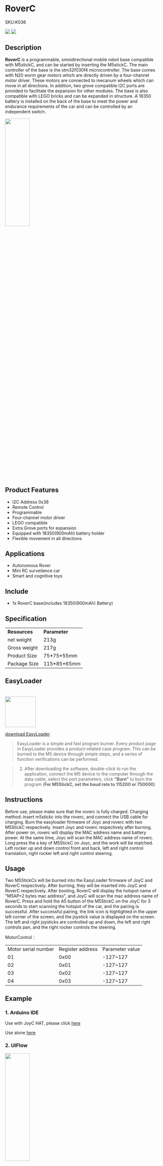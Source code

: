 # RoverC

<el-tag effect="plain">SKU:K036</el-tag>

<div class="product_pic"><img src="assets\img\product_pics\hat\roverc_hat\roverc_hat_01.webp"> <img src="assets\img\product_pics\hat\roverc_hat\roverc_hat_02.webp"></div>

## Description

**RoverC** is a programmable, omnidirectional mobile robot base compatible with M5stickC, and can be started by inserting the M5stickC. The main controller of the base is the stm32f030f4 microcontroller. The base comes with N20 worm gear motors which are directly driven by a four-channel motor driver. These motors are connected to mecanum wheels which can move in all directions. In addition, two grove compatible I2C ports are provided to facilitate the expansion for other modules. The base is also compatible with LEGO bricks and can be expanded in structure. A 18350 battery is installed on the back of the base to meet the power and endurance requirements of the car and can be controlled by an independent switch.

<img src="assets\img\product_pics\hat\roverc_hat\roverc_hat_05.webp" width="40%" height="30%">


## Product Features

- I2C Address 0x38
- Remote Control
- Programmable
- Four-channel motor driver
- LEGO compatible
- Extra Grove ports for expansion
- Equipped with 18350(900mAh) battery holder
- Flexible movement in all directions

## Applications

- Autonomous Rover
- Mini RC surveilance car
- Smart and cognitive toys

## Include

- 1x RoverC base(includes 18350(900mAh) Battery)

## Specification

<table>
   <tr style="font-weight:bold">
      <td>Resources</td>
      <td>Parameter</td>
   </tr>
   <tr>
      <td>net weight</td>
      <td>213g</td>
   </tr>
   <tr>
      <td>Gross weight</td>
      <td>217g</td>
   </tr>
   <tr>
      <td>Product Size</td>
      <td>75*75*55mm</td>
   </tr>
   <tr>
      <td>Package Size</td>
      <td>115*85*65mm</td>
   </tr>
 </table>


## EasyLoader

<img src="https://m5stack.oss-cn-shenzhen.aliyuncs.com/image/EasyLoader_M5StickC_logo.webp" width="100px" style="margin-top:20px">

<a href="https://m5stack.oss-cn-shenzhen.aliyuncs.com/EasyLoader/HAT/RoverC/EasyLoader_RoverC.exe"><el-button type="primary">download EasyLoader</el-button></a>

>EasyLoader is a simple and fast program burner. Every product page in EasyLoader provides a product-related case program. This can be burned to the M5 device through simple steps, and a series of function verifications can be performed.

>2. After downloading the software, double-click to run the application, connect the M5 device to the computer through the data cable, select the port parameters, click **"Burn"** to burn the program (**For M5StickC, set the baud rate to 115200 or 750000**)


## Instructions
Before use, please make sure that the roverc is fully charged. Charging method: insert m5stickc into the roverc, and connect the USB cable for charging.
Burn the easyloader firmware of Joyc and roverc with two M5StickC respectively. Insert Joyc and roverc respectively after burning. After power on, roverc will display the MAC address name and battery power. At the same time, Joyc will scan the MAC address name of roverc. Long press the a key of M5StickC on Joyc, and the work will be matched. Left rocker up and down control front and back, left and right control translation, right rocker left and right control steering.

## Usage
Two M5StickCs will be burned into the EasyLoader firmware of JoyC and RoverC respectively. After burning, they will be inserted into JoyC and RoverC respectively. After booting, RoverC will display the hotspot name of "M5AP+2 bytes mac address", and JoyC will scan the mac address name of RoverC. Press and hold the A5 button of the M5StickC on the JoyC for 3 seconds to start scanning the hotspot of the car, and the pairing is successful. After successful pairing, the link icon is highlighted in the upper left corner of the screen, and the joystick value is displayed on the screen. The left and right joysticks are controlled up and down, the left and right controls pan, and the right rocker controls the steering.


MotorControl：

<table>
<tr><td>Motor serial number</td><td>Register address</td><td>Parameter value</td></tr>
<tr><td>01</td><td>0x00</td><td>-127~127</td></tr>
<tr><td>02</td><td>0x01</td><td>-127~127</td></tr>
<tr><td>03</td><td>0x02</td><td>-127~127</td></tr>
<tr><td>04</td><td>0x03</td><td>-127~127</td></tr>
</table>

## Example

### 1. Arduino IDE

Use with JoyC HAT, please click [here](https://github.com/m5stack/M5-ProductExampleCodes/tree/master/Hat/RoverC)

Use alone [here](https://github.com/m5stack/M5-ProductExampleCodes/tree/master/Application/RoverC_Arduino_Alone)

### 2. UIFlow

<img src="assets\img\product_pics\hat\roverc_hat\roverC.webp" width="40%" height="30%">


## Version Change

<table>
      <thead>
         <tr>
            <th>Release Date</th>
            <th>Product Change</th>
            <th>Note:</th>
         </tr>
      </thead>
      <tbody>
         <tr>
            <td>2019.11</td>
            <td>Initial public release</td>
            <td>/</td>
         </tr>
         <tr>
            <td>2020.5</td>
            <td>Battery changed from 16340(750mAh) to 18350(900mAh)</td>
            <td>/</td>
         </tr>
    </tbody>
</table>

### Pin Map

<table>
 <tr><td>M5StickC</td><td>GPIO26</td><td>GPIO0</td><td>5V</td><td>GND</td></tr>
 <tr><td>RoverC HAT</td><td>SCL</td><td>SDA</td><td>5V</td><td>GND</td></tr>
 <tr><td>I2C①</td><td>SCL</td><td>SDA</td><td>5V</td><td>GND</td></tr>
 <tr><td>I2C②</td><td>SCL</td><td>SDA</td><td>5V</td><td>GND</td></tr>
</table>

<img src="assets\img\product_pics\hat\roverc_hat\roverC_user1.webp" width="30%" height="30%"><img src="assets\img\product_pics\hat\roverc_hat\roverC_user2.webp" width="30%" height="30%"><img src="assets\img\product_pics\hat\roverc_hat\roverC_user3.webp" width="30%" height="30%">

<video class="video_size" controls>
    <source src="https://m5stack.oss-cn-shenzhen.aliyuncs.com/video/Product_example_video/HAT/RoverC_USER.MP4" type="video/mp4">
</video>


<script>

   var purchase_link = 'https://m5stack.com/collections/all/products/rovercw-o-m5stickc';

   anchor_search(purchase_link);
   scrollFunc();

</script>